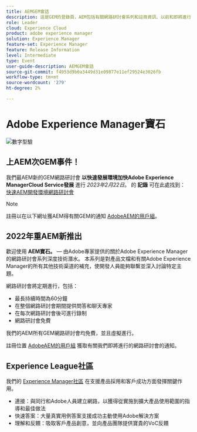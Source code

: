 ```yaml
---
title: AEMGEM會話
description: 這是GEM的登錄頁，AEM包括有關網路研討會系列和註冊資訊、以前和即將進行的網路研討會的資訊
role: Leader
cloud: Experience Cloud
product: adobe experience manager
solution: Experience Manager
feature-set: Experience Manager
feature: Release Information
level: Intermediate
type: Event
user-guide-description: AEMGEM會話
source-git-commit: f4953d9b0a3449d31e09877e11ef29524e3026fb
workflow-type: tm+mt
source-wordcount: '279'
ht-degree: 2%

---
```


# Adobe Experience Manager寶石

<img alt="數字型驗" src="./assets/ADX_Gems.png"/>

## 上AEM次GEM事件！

<!---  Remove the comment marks, and put the upcoming event in the below table

<table style="max-width: 1214px;">
<tr>
  <td style="vertical-align: top;">
    <a href="https://www.youtube.com/watch?v=f1T9XU9TCJU">
      <img alt="Experience League LIVE Oct 25" src="assets/Oct25_2022_exl_live_banner_web_1920_WebBanner.png">
    </a>
    <div>
      <a href="https://www.youtube.com/watch?v=f1T9XU9TCJU">
        <strong>Deliver the right offer at the right time with decision management</strong>
      </a>
      <br/><em>with Sandra Hausmann, Ben Tepfer, Brandon Poyfair, and Jason Hickey</em>
      <br/><em>October 25, 2022</em>
    </div>
  </td>
</tr>
</table>

--->
我們最AEM新的GEM網路研討會 **以快速發展環境加快Adobe Experience ManagerCloud Service發展** 進行 *2023年2月22日*。
的 **記錄** 可在此處找到： [快速AEM開發環境網路研討會](gems2023/Rapid-Development-Environments.md)

>[!NOTE]
>
> 註冊以在以下網址獲AEM得有關GEM的通知 [AdobeAEM的用戶組](https://aem-augs.adobe.com/)。

## 2022年重AEM新推出

歡迎使用 **AEM寶石。**  — 由Adobe專家提供的關於Adobe Experience Manager的網路研討會系列深度技術潛水。 本系列是對產品文檔和有關Adobe Experience Manager的所有其他技術渠道的補充，使開發人員能夠聯繫並深入討論特定主題。

網路研討會將定期進行，包括：

* 最長持續時間為60分鐘
* 在整個網路研討會期間提供問答和聊天專家
* 在每次網路研討會後可進行錄制
* 網路研討會免費

我們的AEM所有GEM網路研討會均免費，並且虛擬進行。

註冊位置 [AdobeAEM的用戶組](https://aem-augs.adobe.com/) 獲取有關我們即將進行的網路研討會的通知。

## Experience League社區

我們的 [Experience Manager社區](https://experienceleaguecommunities.adobe.com/t5/adobe-experience-manager/ct-p/adobe-experience-manager-community) 在支援產品採用和客戶成功方面發揮關鍵作用。

* 連接：與同行和Adobe人員建立網路，以獲得從實施到擴大產品使用範圍的指導和最佳做法
* 快速答案：大量真實用例答案支援成功主動使用Adobe解決方案
* 理解和反饋：吸取客戶產品創意，並向產品團隊提供寶貴的VoC反饋


